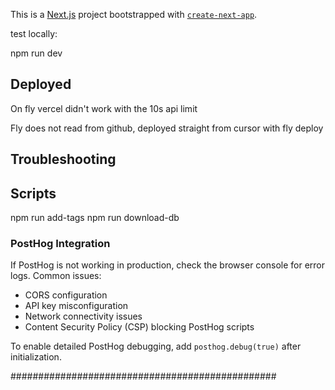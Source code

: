 This is a [Next.js](https://nextjs.org) project bootstrapped with [`create-next-app`](https://nextjs.org/docs/app/api-reference/cli/create-next-app).

test locally:

npm run dev

## Deployed

On fly
vercel didn't work with the 10s api limit

Fly does not read from github, deployed straight from cursor with fly deploy

## Troubleshooting

## Scripts

npm run add-tags
npm run download-db

### PostHog Integration

If PostHog is not working in production, check the browser console for error logs. Common issues:

- CORS configuration
- API key misconfiguration
- Network connectivity issues
- Content Security Policy (CSP) blocking PostHog scripts

To enable detailed PostHog debugging, add `posthog.debug(true)` after initialization.

################################################
